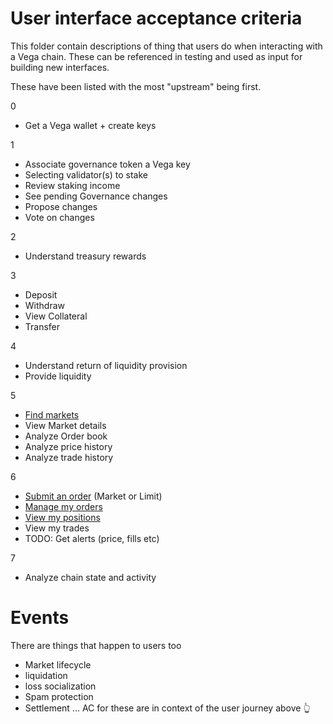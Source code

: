 # User interface acceptance criteria
This folder contain descriptions of thing that users do when interacting with a Vega chain. These can be referenced in testing and used as input for building new interfaces.

These have been listed with the most "upstream" being first.

0
- Get a Vega wallet + create keys
  
1
- Associate governance token a Vega key
- Selecting validator(s) to stake
- Review staking income
- See pending Governance changes
- Propose changes
- Vote on changes

2
- Understand treasury rewards

3
- Deposit 
- Withdraw
- View Collateral
- Transfer

4
- Understand return of liquidity provision
- Provide liquidity

5
- [Find markets](5000-MARK-find_markets.md)
- View Market details
- Analyze Order book
- Analyze price history
- Analyze trade history

6
- [Submit an order](6001-SORD-submit_orders.md) (Market or Limit)
- [Manage my orders](6002-MORD-manage_orders.md)
- [View my positions](6003-POSI-positions.md)
- View my trades
- TODO: Get alerts (price, fills etc)

7
- Analyze chain state and activity


# Events
There are things that happen to users too
- Market lifecycle
- liquidation
- loss socialization 
- Spam protection
- Settlement
... AC for these are in context of the user journey above 👆